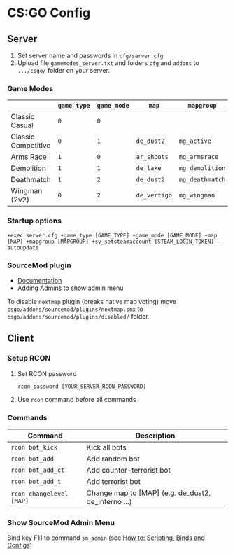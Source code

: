 # CS:GO Config

## Server

1. Set server name and passwords in `cfg/server.cfg`
2. Upload file `gamemodes_server.txt` and folders `cfg` and `addons` to `.../csgo/` folder on your server.

### Game Modes

|                     | `game_type` | `game_mode` | `map`        | `mapgroup`      |
|---------------------|-------------|-------------|--------------|-----------------|
| Classic Casual      | `0`         | `0`         |              |                 |
| Classic Competitive | `0`         | `1`         | `de_dust2`   | `mg_active`     |
| Arms Race           | `1`         | `0`         | `ar_shoots`  | `mg_armsrace`   |
| Demolition          | `1`         | `1`         | `de_lake`    | `mg_demolition` |
| Deathmatch          | `1`         | `2`         | `de_dust2`   | `mg_deathmatch` |
| Wingman (2v2)       | `0`         | `2`         | `de_vertigo` | `mg_wingman`    |

### Startup options

```plain
+exec server.cfg +game_type [GAME_TYPE] +game_mode [GAME_MODE] +map [MAP] +mapgroup [MAPGROUP] +sv_setsteamaccount [STEAM_LOGIN_TOKEN] -autoupdate
```

### SourceMod plugin

- [Documentation](https://wiki.alliedmods.net/Category:SourceMod_Documentation)
- [Adding Admins](https://wiki.alliedmods.net/Adding_Admins_(SourceMod)) to show admin menu

To disable `nextmap` plugin (breaks native map voting) move `csgo/addons/sourcemod/plugins/nextmap.smx` to `csgo/addons/sourcemod/plugins/disabled/` folder.

## Client

### Setup RCON

1. Set RCON password

   ```plain
   rcon_password [YOUR_SERVER_RCON_PASSWORD]
   ```

2. Use `rcon` command before all commands

### Commands

| Command                  | Description                                         |
|--------------------------|-----------------------------------------------------|
| `rcon bot_kick`          | Kick all bots                                       |
| `rcon bot_add`           | Add random bot                                      |
| `rcon bot_add_ct`        | Add counter-terrorist bot                           |
| `rcon bot_add_t`         | Add terrorist bot                                   |
| `rcon changelevel [MAP]` | Change map to [MAP] (e.g. de_dust2, de_inferno ...) |

### Show SourceMod Admin Menu

Bind key F11 to command `sm_admin` (see [How to: Scripting, Binds and Configs](https://steamcommunity.com/sharedfiles/filedetails/?id=314801693))

